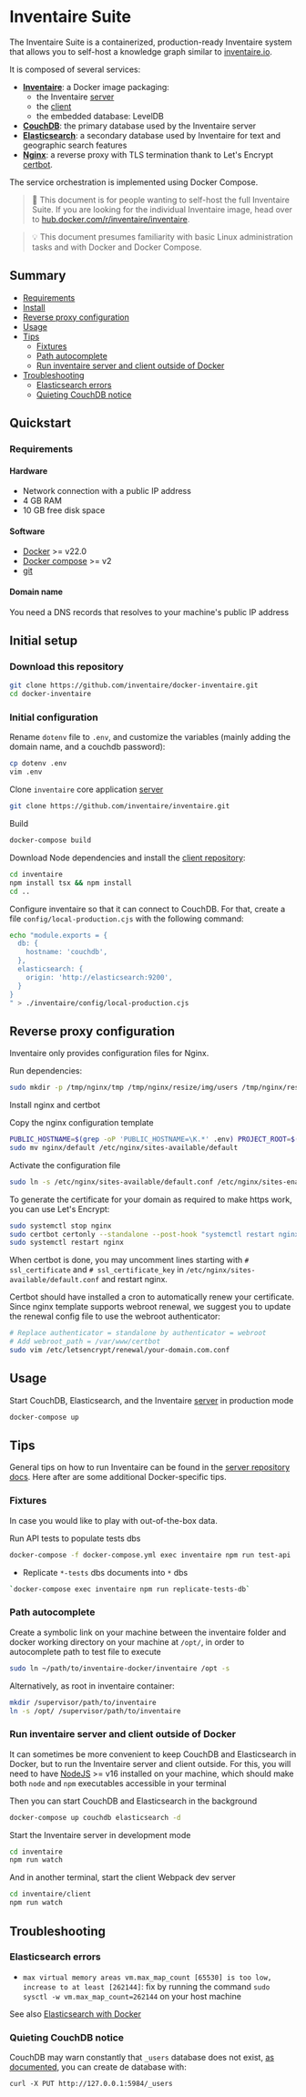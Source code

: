 # Inventaire Suite

The Inventaire Suite is a containerized, production-ready Inventaire system that allows you to self-host a knowledge graph similar to [inventaire.io](https://inventaire.io).

It is composed of several services:
* **[Inventaire](https://hub.docker.com/r/inventaire/inventaire)**: a Docker image packaging:
  * the Inventaire [server](https://github.com/inventaire/inventaire/)
  * the [client](https://github.com/inventaire/inventaire-client/)
  * the embedded database: LevelDB
* **[CouchDB](https://hub.docker.com/_/couchdb)**: the primary database used by the Inventaire server
* **[Elasticsearch](https://hub.docker.com/_/elasticsearch)**: a secondary database used by Inventaire for text and geographic search features
* **[Nginx](https://hub.docker.com/_/nginx)**: a reverse proxy with TLS termination thank to Let's Encrypt [certbot](https://hub.docker.com/r/certbot/certbot).

The service orchestration is implemented using Docker Compose.

> 🔧 This document is for people wanting to self-host the full Inventaire Suite. If you are looking for the individual Inventaire image, head over to [hub.docker.com/r/inventaire/inventaire](https://hub.docker.com/r/inventaire/inventaire).

> 💡 This document presumes familiarity with basic Linux administration tasks and with Docker and Docker Compose.

## Summary

<!-- START doctoc generated TOC please keep comment here to allow auto update -->
<!-- DON'T EDIT THIS SECTION, INSTEAD RE-RUN doctoc TO UPDATE -->

- [Requirements](#requirements)
- [Install](#install)
- [Reverse proxy configuration](#reverse-proxy-configuration)
- [Usage](#usage)
- [Tips](#tips)
  - [Fixtures](#fixtures)
  - [Path autocomplete](#path-autocomplete)
  - [Run inventaire server and client outside of Docker](#run-inventaire-server-and-client-outside-of-docker)
- [Troubleshooting](#troubleshooting)
  - [Elasticsearch errors](#elasticsearch-errors)
  - [Quieting CouchDB notice](#quieting-couchdb-notice)

<!-- END doctoc generated TOC please keep comment here to allow auto update -->

## Quickstart
### Requirements
#### Hardware
* Network connection with a public IP address
* 4 GB RAM
* 10 GB free disk space

#### Software
* [Docker](https://docs.docker.com/get-started/get-docker/) >= v22.0
* [Docker compose](https://docs.docker.com/compose/gettingstarted/) >= v2
* [git](https://git-scm.com/)

#### Domain name
You need a DNS records that resolves to your machine's public IP address

## Initial setup

### Download this repository
```sh
git clone https://github.com/inventaire/docker-inventaire.git
cd docker-inventaire
```

### Initial configuration
Rename `dotenv` file to `.env`, and customize the variables (mainly adding the domain name, and a couchdb password):

```sh
cp dotenv .env
vim .env
```

Clone `inventaire` core application [server](https://github.com/inventaire/inventaire)

```sh
git clone https://github.com/inventaire/inventaire.git
```

Build

```sh
docker-compose build
```

Download Node dependencies and install the [client repository](https://github.com/inventaire/inventaire-client):

```sh
cd inventaire
npm install tsx && npm install
cd ..
```

Configure inventaire so that it can connect to CouchDB. For that, create a file `config/local-production.cjs` with the following command:

```sh
echo "module.exports = {
  db: {
    hostname: 'couchdb',
  },
  elasticsearch: {
    origin: 'http://elasticsearch:9200',
  }
}
" > ./inventaire/config/local-production.cjs
```

## Reverse proxy configuration

Inventaire only provides configuration files for Nginx.

Run dependencies:

```sh
sudo mkdir -p /tmp/nginx/tmp /tmp/nginx/resize/img/users /tmp/nginx/resize/img/groups /tmp/nginx/resize/img/entities /tmp/nginx/resize/img/remote /tmp/nginx/resize/img/assets
```

Install nginx and certbot

Copy the nginx configuration template

```sh
PUBLIC_HOSTNAME=$(grep -oP 'PUBLIC_HOSTNAME=\K.*' .env) PROJECT_ROOT=$(grep -oP 'PROJECT_ROOT=\K.*' .env) envsubst < nginx/templates/default.conf.template > nginx/default
sudo mv nginx/default /etc/nginx/sites-available/default
```

Activate the configuration file

```sh
sudo ln -s /etc/nginx/sites-available/default.conf /etc/nginx/sites-enabled/default.conf
```

To generate the certificate for your domain as required to make https work, you can use Let's Encrypt:

```sh
sudo systemctl stop nginx
sudo certbot certonly --standalone --post-hook "systemctl restart nginx"
sudo systemctl restart nginx
```

When certbot is done, you may uncomment lines starting with `# ssl_certificate` and `# ssl_certificate_key` in `/etc/nginx/sites-available/default.conf` and restart nginx.

Certbot should have installed a cron to automatically renew your certificate.
Since nginx template supports webroot renewal, we suggest you to update the renewal config file to use the webroot authenticator:

```sh
# Replace authenticator = standalone by authenticator = webroot
# Add webroot_path = /var/www/certbot
sudo vim /etc/letsencrypt/renewal/your-domain.com.conf
```

## Usage

Start CouchDB, Elasticsearch, and the Inventaire [server](https://github.com/inventaire/inventaire) in production mode
```sh
docker-compose up
```

## Tips

General tips on how to run Inventaire can be found in the [server repository docs](https://github.com/inventaire/inventaire/tree/main/docs). Here after are some additional Docker-specific tips.

### Fixtures

In case you would like to play with out-of-the-box data.

Run API tests to populate tests dbs

```sh
docker-compose -f docker-compose.yml exec inventaire npm run test-api
```

- Replicate `*-tests` dbs documents into `*` dbs

```sh
`docker-compose exec inventaire npm run replicate-tests-db`
```

### Path autocomplete

Create a symbolic link on your machine between the inventaire folder and docker working directory on your machine at `/opt/`, in order to autocomplete path to test file to execute

```sh
sudo ln ~/path/to/inventaire-docker/inventaire /opt -s
```

Alternatively, as root in inventaire container:

```sh
mkdir /supervisor/path/to/inventaire
ln -s /opt/ /supervisor/path/to/inventaire
```

### Run inventaire server and client outside of Docker

It can sometimes be more convenient to keep CouchDB and Elasticsearch in Docker, but to run the Inventaire server and client outside. For this, you will need to have [NodeJS](https://nodejs.org/) >= v16 installed on your machine, which should make both `node` and `npm` executables accessible in your terminal

Then you can start CouchDB and Elasticsearch in the background
```sh
docker-compose up couchdb elasticsearch -d
```

Start the Inventaire server in development mode
```sh
cd inventaire
npm run watch
```

And in another terminal, start the client Webpack dev server
```sh
cd inventaire/client
npm run watch
```

## Troubleshooting

### Elasticsearch errors

- `max virtual memory areas vm.max_map_count [65530] is too low, increase to at least [262144]`: fix by running the command `sudo sysctl -w vm.max_map_count=262144` on your host machine

See also [Elasticsearch with Docker](https://www.elastic.co/guide/en/elasticsearch/reference/7.9/docker.html)

### Quieting CouchDB notice

CouchDB may warn constantly that `_users` database does not exist, [as documented](https://docs.couchdb.org/en/latest/setup/single-node.html), you can create de database with:

`curl -X PUT http://127.0.0.1:5984/_users`
